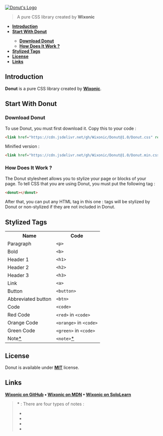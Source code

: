 [![Donut's Logo](https://cdn.jsdelivr.net/gh/Wixonic/File@5/GitHub/Donut's%20Logo.png)](https://github.com/Wixonic/Donut/)

> A pure CSS library created by **Wixonic**

<b><ul>
	<li><a href="#intro">Introduction</a></li>
	<li><a href="#start">Start With Donut</a></li>
	<ul>
		<li><a href="#download">Download Donut</a></li>
		<li><a href="#howwork">How Does It Work ?</a></li>
	</ul>
	<li><a href="#style">Stylized Tags</a></li>
	<li><a href="#license">License</a></li>
	<li><a href="#links">Links</a></li>
</ul></b>

<h2 id="intro">Introduction</h2>

**Donut** is a pure CSS library created by **[Wixonic](https://github.com/Wixonic/)**.

<h2 id="start">Start With Donut</h2>

<h3 id="download">Download Donut</h3>

To use Donut, you must first download it.
Copy this to your code :

```html
<link href="https://cdn.jsdelivr.net/gh/Wixonic/Donut@1.0/Donut.css" rel="stylesheet" />
```

Minified version :

```html
<link href="https://cdn.jsdelivr.net/gh/Wixonic/Donut@1.0/Donut.min.css" rel="stylesheet" />
```

<h3 id="howwork">How Does It Work ?</h3>

The Donut stylesheet allows you to stylize your page or blocks of your page.
To tell CSS that you are using Donut, you must put the following tag :

```html
<donut></donut>
```

After that, you can put any HTML tag in this one :
tags will be stylized by Donut or non-stylized if they are not included in Donut.

## Stylized Tags

<table>
<tr><th>Name</th><th>Code</th></tr>
<tr><td>Paragraph</td><td><code>&#60p&#62</code></td></tr>
<tr><td>Bold</td><td><code>&#60b&#62</code></td></tr>
<tr><td>Header 1</td><td><code>&#60h1&#62</code></td></tr>
<tr><td>Header 2</td><td><code>&#60h2&#62</code></td></tr>
<tr><td>Header 3</td><td><code>&#60h3&#62</code></td></tr>
<tr><td>Link</td><td><code>&#60a&#62</code></td></tr>
<tr><td>Button</td><td><code>&#60button&#62</code></td></tr>
<tr><td>Abbreviated button</td><td><code>&#60btn&#62</code></td></tr>
<tr><td>Code</td><td><code>&#60code&#62</code></td></tr>
<tr><td>Red Code</td><td><code>&#60red&#62</code> in <code>&#60code&#62</code></td></tr>
<tr><td>Orange Code</td><td><code>&#60orange&#62</code> in <code>&#60code&#62</code></td></tr>
<tr><td>Green Code</td><td><code>&#60green&#62</code> in <code>&#60code&#62</code></td></tr>
<tr><td>Note<a href="#a">*</a></td><td><code>&#60note&#62</code><a href="#a">*</a></td></tr>
</table>

## License

Donut is available under **[MIT](https://github.com/Wixonic/Donut/blob/Default/Docs/LICENSE.txt)** license.

## Links

**[Wixonic on GitHub](https://github.com/Wixonic/)
 • 
[Wixonic on MDN](https://developer.mozilla.org/en-US/profiles/Wixonic/)
 • 
[Wixonic on SoloLearn](https://www.sololearn.com/Profile/16606191/?ref=app)**


> <b id="a">*</b> : There are four types of notes :
> - <code type="html"><note></note></code>
> - <code type="html"><note type="info"></note></code>
> - <code type="html"><note type="warning"></note></code>
> - <code type="html"><note type="critical"></note></code>
